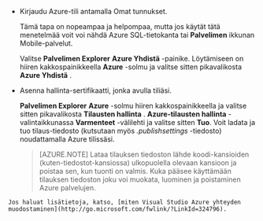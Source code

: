 
   * Kirjaudu Azure-tili antamalla Omat tunnukset.

     Tämä tapa on nopeampaa ja helpompaa, mutta jos käytät tätä menetelmää voit voi nähdä Azure SQL-tietokanta tai **Palvelimen** ikkunan Mobile-palvelut.

     Valitse **Palvelimen Explorer** **Azure Yhdistä** -painike. Löytämiseen on hiiren kakkospainikkeella **Azure** -solmu ja valitse sitten pikavalikosta **Azure Yhdistä** .

   * Asenna hallinta-sertifikaatti, jonka avulla tiliäsi.

     **Palvelimen Explorer** **Azure** -solmu hiiren kakkospainikkeella ja valitse sitten pikavalikosta **Tilausten hallinta** . **Azure-tilausten hallinta** -valintaikkunassa **Varmenteet** -välilehti ja valitse sitten **Tuo**. Voit ladata ja tuo tilaus-tiedosto (kutsutaan myös *.publishsettings* -tiedosto) noudattamalla Azure tilissäsi.

     > [AZURE.NOTE] Lataa tilauksen tiedoston lähde koodi-kansioiden (kuten-tiedostot-kansiossa) ulkopuolella olevaan kansioon ja poistaa sen, kun tuonti on valmis. Kuka pääsee käyttämään tilauksen tiedoston joku voi muokata, luominen ja poistaminen Azure palvelujen.

    Jos haluat lisätietoja, katso, [miten Visual Studio Azure yhteyden muodostaminen](http://go.microsoft.com/fwlink/?LinkId=324796).
